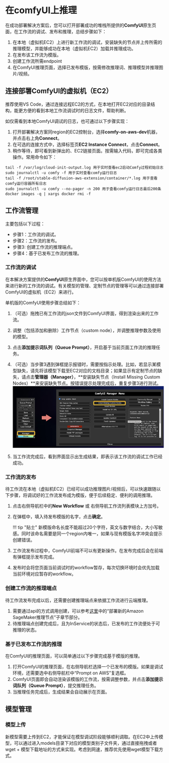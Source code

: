 # 在comfyUI上推理

在成功部署解决方案后，您可以打开部署成功的堆栈所提供的**ComfyUI**原生页面，在工作流的调试、发布和推理，总结步骤如下：

1. 在本地（虚拟机EC2）上进行新工作流的调试，安装缺失的节点并上传所需的推理模型，并能够成功在本地（虚拟机EC2）加载并推理成功。
2. 在发布该工作流为模版。
3. 创建工作流所需endpoint 
4. 在ComfyUI推理页面，选择已发布模版，按需修改推理词、推理模型并推理图片/视频。



## 连接部署ComfyUI的虚拟机（EC2）
推荐使用VS Code，通过连接远程EC2的方式，在本地打开EC2对应的目录结构，能更方便的看到本地工作流调试时的日志文件，帮助判断。

如仅需看到本地ComfyUI调试的日志，也可通过以下步骤实现：

1. 打开部署解决方案同region的EC2控制台，选择**comfy-on-aws-dev**机器，并点击右上角**Connect**。
2. 在可选的连接方式中，选择标签页**EC2 Instance Connect**，点击**Connect**。
3. 稍作等待，即可看到新弹出的、EC2链接页面。按需输入代码，即可完成各类操作。常用命令如下：

```
tail -f /var/log/cloud-init-output.log 用于实时查看ec2启动Comfy过程初始日志
sudo journalctl -u comfy -f 用于实时查看comfy运行日志
tail -f /root/stable-diffusion-aws-extension/container/*.log 用于查看comfy运行容器所有日志
sudo journalctl -u comfy --no-pager -n 200 用于查看comfy运行日志最后200条
docker images -q | xargs docker rmi -f
```

## 工作流管理
主要包括以下过程：

- 步骤1：工作流的调试。
- 步骤2：工作流的发布。
- 步骤3: 创建工作流的推理端点。
- 步骤4：基于已发布工作流的推理。

### 工作流的调试
在本解决方案提供的**ComfyUI**原生界面中，您可以按单机版ComfyUI的使用方法来进行新的工作流的调试。有关模型的管理、定制节点的管理等可以通过连接部署ComfyUI的虚拟机（EC2）来进行。

单机版的ComfyUI使用步骤总结如下：

1. （可选）拖拽已有工作流的json文件到ComfyUI界面，得到渲染出来的工作流。
2. 调整（包括添加和删除）工作节点（custom node），并调整推理参数及使用的模型。
3. 点击**添加提示词队列（Queue Prompt）**，开启基于当前页面工作流的推理任务。
4. （可选）当步骤3遇到弹框提示报错时，需要按指示处理。比如，若显示某模型缺失，请先将该模型下载至EC2对应的文档目录；如果显示有定制节点的缺失，请点击**管理器（Manager）**，**安装缺失节点（Install Missing Custom Nodes）**来安装缺失节点。按错误提示处理完成后，重复步骤3进行测试。
![ComfyUI Management](../../images/ComfyUI-Manager.png)

5. 当工作流完成后，看到界面显示出生成结果，即表示该工作流的调试工作已经成功。


### 工作流的发布
待工作流在本地（虚拟机EC2）已经可以成功推理图片/视频后，可以快速跟随以下步骤，将调试好的工作流发布成为模版，便于后续稳定、便利的调用推理。

1. 点击右侧导航栏中的**New Workflow** 或 右侧导航工作流列表模块上方加号。
2. 在弹框中，填入待发布模版的名字，点击**确定**。

    !!! tip "贴士"
        新模版命名长度不能超过20个字符，英文与数字结合，大小写敏感。同时该命名需要是同一个region内唯一，如果与现有模版名字冲突会提示创建错误。

3. 工作流发布过程中，ComfyUI前端不可以有更新操作。在发布完成后会在前端有弹框提示发布完成。
4. 发布时会将您页面当前调试时的workflow暂存，每次切换环境时会优先加载当前环境对应暂存的workflow。

### 创建工作流的推理端点
待工作流发布完成以后，还需要创建推理端点来依据工作流进行云端推理。
1. 需要通过api的方式调用创建，可以参考[这里](../../deployment/deployment_comfyui.md)中的“部署新的Amazon SageMaker推理节点”子章节部分。
2. 待推理端点创建完成后，且为InService的状态后，已发布的工作流便处于可推理的状态。

### 基于已发布工作流的推理
在ComfyUI的推理页面，可以简单通过以下步骤完成基于模版的推理。

1. 打开ComfyUI的推理页面，在右侧导航栏选择一个已发布的模版。如果是调试环境，还需要选中右侧导航栏中“Prompt on AWS”复选框。
2. ComfyUI页面即会自动渲染该模版的工作流，按需调整参数，并点击**添加提示词队列（Queue Prompt）**，提交推理任务。
3. 当推理任务完成后，生成结果会自动展示在页面。

## 模型管理
### 模型上传
新模型需要上传到EC2，才能保证在模型调试阶段能够顺利调取。在EC2中上传模型，可以通过进入models目录下对应的模型类别子文件夹，通过直接拖拽或者wget + 模型下载地址的方式来实现。考虑到网速，推荐优先使用wget模型下载方式。

